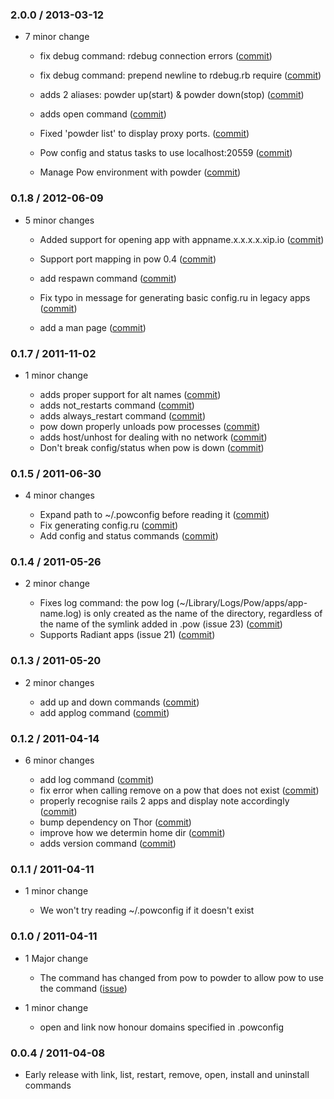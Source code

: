 ### 2.0.0 / 2013-03-12 ###

* 7 minor change

	* fix debug command: rdebug connection errors
	([commit](https://github.com/Rodreegez/powder/commit/3ea0a1bc68bd9517e5673cc64d8bf25f41a5e2de))
	
	* fix debug command: prepend newline to rdebug.rb require
	([commit](https://github.com/Rodreegez/powder/commit/cd2e72524c3d91fcddc9b4a5b5420757c959f411))

	* adds 2 aliases: powder up(start) & powder down(stop)
	([commit](https://github.com/Rodreegez/powder/commit/54cdee5f6f2832d118995f28f28f4a03048c2ae6))
	
	* adds open command
	([commit](https://github.com/Rodreegez/powder/commit/542df46b2fc08b1784280bac0de02d7e662c35c3))
	
	* Fixed 'powder list' to display proxy ports.
	([commit](https://github.com/Rodreegez/powder/commit/804b78b844b73c2349a151e6df7f534a7d98c379))

	* Pow config and status tasks to use localhost:20559
	([commit](https://github.com/Rodreegez/powder/commit/a2395157e30863af9d8d856a6dbb97b851d445b4))
	
	* Manage Pow environment with powder
	([commit](https://github.com/Rodreegez/powder/commit/5b60045127dc72c1fb3b663a97eb4f5e238d4042))

### 0.1.8 / 2012-06-09 ###

* 5 minor changes

	* Added support for opening app with appname.x.x.x.x.xip.io
	([commit](https://github.com/Rodreegez/powder/commit/8d2b5641cc79d238edf19350fc74fdac1ad3221d))
	
	* Support port mapping in pow 0.4
	([commit](https://github.com/Rodreegez/powder/commit/d079999fd9b08237835c1c4b373067ad87b19cc3))
	
	* add respawn command
	([commit](https://github.com/rodreegez/powder/commit/e7da3776233d1062335dd5e5d7ee15a3a9e7de0a))
	
	* Fix typo in message for generating basic config.ru in legacy apps
	([commit](https://github.com/rodreegez/powder/commit/2dd3de86d41d0df2b2b1444e9f6526916360fca5))
	
	* add a man page
	([commit](https://github.com/rodreegez/powder/commit/64e6a0cc38184a8ac0dc80d95947d185f2bdd432))
	
### 0.1.7 / 2011-11-02 ###

* 1 minor change

    * adds proper support for alt names
      ([commit](https://github.com/Rodreegez/powder/commit/4b850b1dbb446f7d0c3a643d4cc7be99eebd417b))
    * adds not_restarts command
      ([commit](https://github.com/Rodreegez/powder/commit/9371ccdf822a83db7f1fded365d01bd2c613aed3))
    * adds always_restart command
      ([commit](https://github.com/Rodreegez/powder/commit/45bd64180930353ef6c45626ccae150091374828))
    * pow down properly unloads pow processes
      ([commit](https://github.com/Rodreegez/powder/commit/a6373e73c746587eb1ae23aaa1a26fe331274e6d))
    * adds host/unhost for dealing with no network
      ([commit](https://github.com/Rodreegez/powder/commit/547c3d1e2fbc155fea3c162a373fed017a739107))
    * Don't break config/status when pow is down
      ([commit](https://github.com/Rodreegez/powder/commit/c3aa98943c51079e2e8a1dc0a983efe76e2964c7))

### 0.1.5 / 2011-06-30 ###

* 4 minor changes

    * Expand path to ~/.powconfig before reading it
      ([commit](https://github.com/Rodreegez/powder/commit/58ec48e4f369ea72e76c15900e7ec8f0c6b0bbf1))
    * Fix generating config.ru
      ([commit](https://github.com/Rodreegez/powder/commit/f65d3f1f897a36d18ea3ea54fa39627c8d5fcee6))
    * Add config and status commands
      ([commit](https://github.com/Rodreegez/powder/commit/9f7ec926a9b502d2fe546c9f1b1d396477a3cae4))

### 0.1.4 / 2011-05-26 ###

* 2 minor change

  * Fixes log command: the pow log (~/Library/Logs/Pow/apps/app-name.log) is
    only created as the name of the directory, regardless of the name of the
    symlink added in .pow (issue 23)
    ([commit](https://github.com/Rodreegez/powder/commit/12fe024cc6768439d1555d61d770f660bfaf2d15))
  * Supports Radiant apps (issue 21)
    ([commit](https://github.com/Rodreegez/powder/commit/5854f32ca0b1106fefad8eb6b7a0e7d2c91e67d3))

### 0.1.3 / 2011-05-20 ###

* 2 minor changes

  * add up and down commands
    ([commit](https://github.com/Rodreegez/powder/commit/e8775c166da40fad16d55df0022a61fd5d5af69b))
  * add applog command
    ([commit](https://github.com/Rodreegez/powder/commit/36d8e04aea2eac618611eaffe78ce8eb55eccc51))

### 0.1.2 / 2011-04-14 ###

* 6 minor changes

  * add log command
    ([commit](https://github.com/Rodreegez/powder/commit/140ef1fef456e3cbe266a2df61b03f3e9c403aeb))
  * fix error when calling remove on a pow that does not exist
    ([commit](https://github.com/Rodreegez/powder/commit/948f7251153afaab7c881b312b094d9843919dcb))
  * properly recognise rails 2 apps and display note accordingly
    ([commit](https://github.com/Rodreegez/powder/commit/0445eb652ec824a7f84d12567539a7c2515341a2))
  * bump dependency on Thor
    ([commit](https://github.com/Rodreegez/powder/commit/493a8f84c27b94fcd24dc84168a47a7c399a9ba1))
  * improve how we determin home dir
    ([commit](https://github.com/Rodreegez/powder/commit/b2e70ca790420a06c21a7f4fc466c167c65fb173))
  * adds version command
    ([commit](https://github.com/Rodreegez/powder/commit/3bb995e2ce5ee2f62735b681b2c15418438f2df4))

### 0.1.1 / 2011-04-11 ###

* 1 minor change

  * We won't try reading ~/.powconfig if it doesn't exist

### 0.1.0 / 2011-04-11 ###

* 1 Major change

  * The command has changed from pow to powder to allow pow to use the command
  ([issue](https://github.com/Rodreegez/powder/issues/5))

* 1 minor change

  * open and link now honour domains specified in .powconfig

### 0.0.4 / 2011-04-08 ###

* Early release with link, list, restart, remove, open, install and uninstall commands
